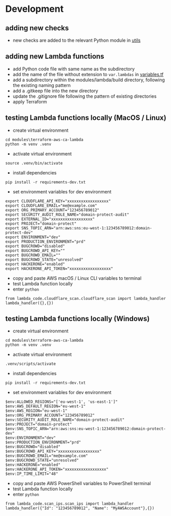 # Development

## adding new checks
* new checks are added to the relevant Python module in [utils](../utils/)

## adding new Lambda functions
* add Python code file with same name as the subdirectory
* add the name of the file without extension to ```var.lambdas``` in [variables.tf](variables.tf)
* add a subdirectory within the modules/lambda/build directory, following the existing naming pattern
* add a .gitkeep file into the new directory
* update the .gitignore file following the pattern of existing directories
* apply Terraform

## testing Lambda functions locally (MacOS / Linux)
* create virtual environment
```
cd modules\terraform-aws-ca-lambda
python -m venv .venv
```
* activate virtual environment
```
source .venv/bin/activate
```
* install dependencies
```
pip install -r requirements-dev.txt
```
* set environment variables for dev environment
```
export CLOUDFLARE_API_KEY="xxxxxxxxxxxxxxxxxx"
export CLOUDFLARE_EMAIL="me@example.com"
export ORG_PRIMARY_ACCOUNT="123456789012"
export SECURITY_AUDIT_ROLE_NAME="domain-protect-audit"
export EXTERNAL_ID="xxxxxxxxxxxxxxxxxx"
export PROJECT="domain-protect"
export SNS_TOPIC_ARN="arn:aws:sns:eu-west-1:123456789012:domain-protect-dev"
export ENVIRONMENT="dev"
export PRODUCTION_ENVIRONMENT="prd"
export BUGCROWD="disabled"
export BUGCROWD_API_KEY=""
export BUGCROWD_EMAIL=""
export BUGCROWD_STATE="unresolved"
export HACKERONE="enabled"
export HACKERONE_API_TOKEN="xxxxxxxxxxxxxxxxxx"
```
* copy and paste AWS macOS / Linux CLI variables to terminal
* test Lambda function locally
* enter `python`
```
from lambda_code.cloudflare_scan.cloudflare_scan import lambda_handler
lambda_handler({},{})
```

## testing Lambda functions locally (Windows)
* create virtual environment
```
cd modules\terraform-aws-ca-lambda
python -m venv .venv
```
* activate virtual environment
```
.venv/scripts/activate
```
* install dependencies
```
pip install -r requirements-dev.txt
```
* set environment variables for dev environment
```
$env:ALLOWED_REGIONS="['eu-west-1', 'us-east-1']"
$env:AWS_DEFAULT_REGION="eu-west-1"
$env:AWS_REGION="eu-west-1"
$env:ORG_PRIMARY_ACCOUNT="123456789012"
$env:SECURITY_AUDIT_ROLE_NAME="domain-protect-audit"
$env:PROJECT="domain-protect"
$env:SNS_TOPIC_ARN="arn:aws:sns:eu-west-1:123456789012:domain-protect-dev"
$env:ENVIRONMENT="dev"
$env:PRODUCTION_ENVIRONMENT="prd"
$env:BUGCROWD="disabled"
$env:BUGCROWD_API_KEY="xxxxxxxxxxxxxxxxxx"
$env:BUGCROWD_EMAIL="me@example.com"
$env:BUGCROWD_STATE="unresolved"
$env:HACKERONE="enabled"
$env:HACKERONE_API_TOKEN="xxxxxxxxxxxxxxxxxx"
$env:IP_TIME_LIMIT="48"
```
* copy and paste AWS PowerShell variables to PowerShell terminal
* test Lambda function locally
* enter `python`
```
from lambda_code.scan_ips.scan_ips import lambda_handler
lambda_handler({"Id": "123456789012", "Name": "MyAWSAccount"},{})
```
